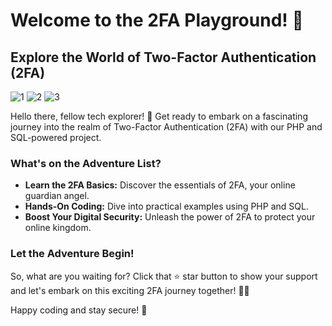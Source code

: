 # Welcome to the 2FA Playground! 🚀

## Explore the World of Two-Factor Authentication (2FA)
![1](https://github.com/syazwi/2fa/assets/25580050/ebdf3450-90ce-43b2-b6c7-de68c07565c0)
![2](https://github.com/syazwi/2fa/assets/25580050/30f121df-a4a4-47a9-acd8-4beddda93905)
![3](https://github.com/syazwi/2fa/assets/25580050/9bd3d368-4816-41b8-bb6e-52cfad205c42)

Hello there, fellow tech explorer! 🌟 Get ready to embark on a fascinating journey into the realm of Two-Factor Authentication (2FA) with our PHP and SQL-powered project.

### What's on the Adventure List?

- **Learn the 2FA Basics:** Discover the essentials of 2FA, your online guardian angel.
- **Hands-On Coding:** Dive into practical examples using PHP and SQL.
- **Boost Your Digital Security:** Unleash the power of 2FA to protect your online kingdom.

### Let the Adventure Begin!

So, what are you waiting for? Click that ⭐️ star button to show your support and let's embark on this exciting 2FA journey together! 💪🔐

Happy coding and stay secure! 🚀
